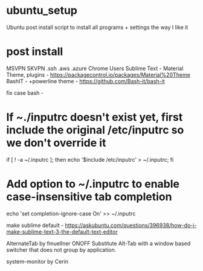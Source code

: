 # ubuntu_setup
Ubuntu post install script to install all programs + settings the way I like it

# post install

MSVPN
SKVPN
.ssh
.aws
.azure
Chrome Users
Sublime Text - Material Theme, plugins - https://packagecontrol.io/packages/Material%20Theme
BashIT - +powerline theme - https://github.com/Bash-it/bash-it

fix case bash - 

# If ~./inputrc doesn't exist yet, first include the original /etc/inputrc so we don't override it
if [ ! -a ~/.inputrc ]; then echo '$include /etc/inputrc' > ~/.inputrc; fi

# Add option to ~/.inputrc to enable case-insensitive tab completion
echo 'set completion-ignore-case On' >> ~/.inputrc

make sublime default - https://askubuntu.com/questions/396938/how-do-i-make-sublime-text-3-the-default-text-editor

AlternateTab  by fmuellner ONOFF
Substitute Alt-Tab with a window based switcher that does not group by application.

system-monitor  by Cerin

